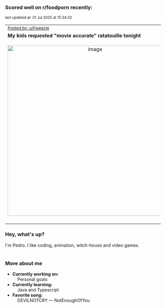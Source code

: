### Scored well on r/foodporn recently:

<p align="left"><sub>last updated at: 01 Jul 2025 at 15:34:32</sub></p>

|   |
| --- |
| <sub>[Posted by: u/Fweezle][source]</sub> |
| **My kids requested "movie accurate" ratatouille tonight** | 
|<p align="center"> <img alt="image" src="https://i.redd.it/ob7ddx7wtq9f1.jpeg" width="550" /> </p>|
|   |

### Hey, what's up?

I'm Pedro. I like coding, animation, witch-house and video games.<br><br>

### More about me
- **Currently working on:**  
&nbsp;&nbsp;&nbsp;&nbsp;Personal goals
- **Currently learning:**  
&nbsp;&nbsp;&nbsp;&nbsp;Java and Typescript
- **Favorite song:**  
&nbsp;&nbsp;&nbsp;&nbsp;DEVILNOTCRY — NotEnoughOfYou<br><br>

  



  
  
  
[linkedin]: https://linkedin.com/in/pedro-h-r-gomes-8a487b14a/
[gmail]: mailto:pilique11@gmail.com
[source]: https://reddit.com/r/FoodPorn/comments/1lmz0t6/my_kids_requested_movie_accurate_ratatouille/
[redditAPI]: https://www.reddit.com/dev/api/